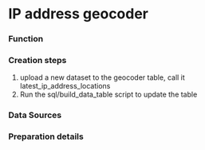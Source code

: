 IP address geocoder
===============

### Function

### Creation steps

1. upload a new dataset to the geocoder table, call it latest_ip_address_locations
2. Run the sql/build_data_table script to update the table

### Data Sources

### Preparation details



